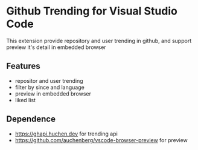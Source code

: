 # Github Trending for Visual Studio Code

This extension provide repository and user trending in github, and support preview it's detail in embedded browser

## Features

- repositor and user trending
- filter by since and language
- preview in embedded browser
- liked list

## Dependence
- https://ghapi.huchen.dev for trending api
- https://github.com/auchenberg/vscode-browser-preview for preview
